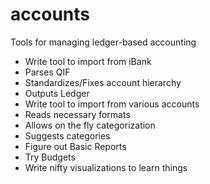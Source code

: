 # accounts
Tools for managing ledger-based accounting

* Write tool to import from iBank
 * Parses QIF
 * Standardizes/Fixes account hierarchy
 * Outputs Ledger
* Write tool to import from various accounts
 * Reads necessary formats
 * Allows on the fly categorization
 * Suggests categories
* Figure out Basic Reports
* Try Budgets
* Write nifty visualizations to learn things
